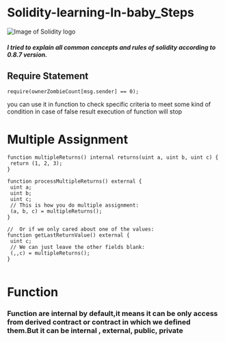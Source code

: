 # Solidity-learning-In-baby_Steps
![Image of Solidity logo](https://res.cloudinary.com/practicaldev/image/fetch/s--Rxmub8vz--/c_imagga_scale,f_auto,fl_progressive,h_420,q_auto,w_1000/https://dev-to-uploads.s3.amazonaws.com/uploads/articles/5jd65usaioipnkv5xs5a.png)
 ##### I tried to explain all common concepts and rules of solidity according to 0.8.7 version.
 ## Require Statement
 ```
 require(ownerZombieCount[msg.sender] == 0); 
 ```
 you can use it in function to check specific criteria to meet some kind of condition in case of false result execution of function will stop
 
 # Multiple Assignment
 ```
 function multipleReturns() internal returns(uint a, uint b, uint c) {
  return (1, 2, 3);
}

function processMultipleReturns() external {
  uint a;
  uint b;
  uint c;
  // This is how you do multiple assignment:
  (a, b, c) = multipleReturns();
}

//  Or if we only cared about one of the values:
function getLastReturnValue() external {
  uint c;
  // We can just leave the other fields blank:
  (,,c) = multipleReturns();
}


```
# Function
### Function  are internal by default,it means it can be only access from derived contract or contract in which we defined them.But it can be internal ,  external, public, private  

